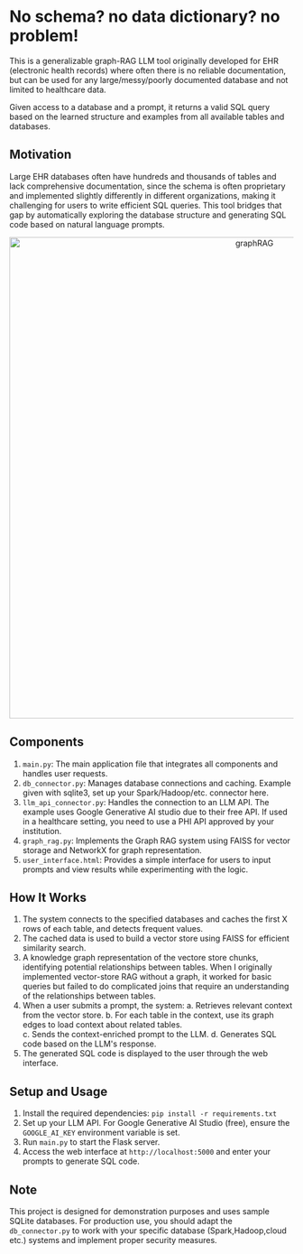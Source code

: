 # No schema? no data dictionary? no problem!

This is a generalizable graph-RAG LLM tool originally developed for EHR (electronic health records) where often there is no reliable documentation, but can be used for any large/messy/poorly documented database and not limited to healthcare data. 

Given access to a database and a prompt, it returns a valid SQL query based on the learned structure and examples from all available tables and databases.

## Motivation

Large EHR databases often have hundreds and thousands of tables and lack comprehensive documentation, since the schema is often proprietary and implemented slightly differently in different organizations, making it challenging for users to write efficient SQL queries. This tool bridges that gap by automatically exploring the database structure and generating SQL code based on natural language prompts.

<p align="center">
   <img width="853" alt="graphRAG" src="https://github.com/user-attachments/assets/089b2c5e-4f43-4d8f-a471-e5960dea8620">
</p>

## Components

1. `main.py`: The main application file that integrates all components and handles user requests.
2. `db_connector.py`: Manages database connections and caching. Example given with sqlite3, set up your Spark/Hadoop/etc. connector here. 
3. `llm_api_connector.py`: Handles the connection to an LLM API. The example uses Google Generative AI studio due to their free API. If used in a healthcare setting, you need to use a PHI API approved by your institution. 
4. `graph_rag.py`: Implements the Graph RAG system using FAISS for vector storage and NetworkX for graph representation.
5. `user_interface.html`: Provides a simple interface for users to input prompts and view results while experimenting with the logic.

## How It Works

1. The system connects to the specified databases and caches the first X rows of each table, and detects frequent values.
2. The cached data is used to build a vector store using FAISS for efficient similarity search.
3. A knowledge graph representation of the vectore store chunks, identifying potential relationships between tables. When I originally implemented vector-store RAG without a graph, it worked for basic queries but failed to do complicated joins that require an understanding of the relationships between tables. 
4. When a user submits a prompt, the system:
   a. Retrieves relevant context from the vector store.
   b. For each table in the context, use its graph edges to load context about related tables.  
   c. Sends the context-enriched prompt to the LLM.
   d. Generates SQL code based on the LLM's response.
5. The generated SQL code is displayed to the user through the web interface.

## Setup and Usage

1. Install the required dependencies: `pip install -r requirements.txt`
2. Set up your LLM API. For Google Generative AI Studio (free), ensure the `GOOGLE_AI_KEY` environment variable is set.
3. Run `main.py` to start the Flask server.
4. Access the web interface at `http://localhost:5000` and enter your prompts to generate SQL code.

## Note

This project is designed for demonstration purposes and uses sample SQLite databases. For production use, you should adapt the `db_connector.py` to work with your specific database (Spark,Hadoop,cloud etc.) systems and implement proper security measures.
